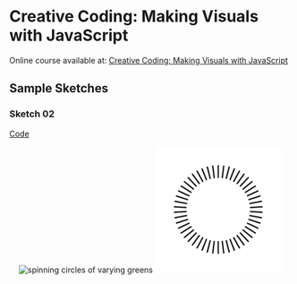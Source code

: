 # Creative Coding: Making Visuals with JavaScript

Online course available at: [Creative Coding: Making Visuals with JavaScript](https://www.domestika.org/en/courses/2729-creative-coding-making-visuals-with-javascript)

## Sample Sketches

### Sketch 02

[Code](./sketches/sketch-02.js)

<p align="center">
  <img src="./sketches/output/00/sketch-02-green-circle.gif" alt="spinning circles of varying greens" width="45%">
  <img src="./sketches/output/00/sketch-02-black-rays.gif" alt="rays around a circle of varying widths and lengths" width="45%">
</p>
